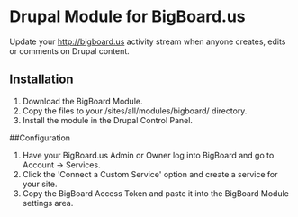 Drupal Module for BigBoard.us
======================

Update your http://bigboard.us activity stream when anyone creates, edits or comments on Drupal content.

## Installation

1. Download the BigBoard Module.
2. Copy the files to your /sites/all/modules/bigboard/ directory.
3. Install the module in the Drupal Control Panel.

##Configuration
1. Have your BigBoard.us Admin or Owner log into BigBoard and go to Account -> Services.
2. Click the 'Connect a Custom Service' option and create a service for your site.
3. Copy the BigBoard Access Token and paste it into the BigBoard Module settings area.